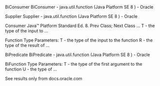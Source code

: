 BiConsumer
BiConsumer - java.util.function (Java Platform SE 8 ) - Oracle

Supplier
Supplier - java.util.function (Java Platform SE 8 ) - Oracle

Consumer
Java™ Platform Standard Ed. 8. Prev Class;
Next Class ... T - the type of the input to …

Function
Type Parameters: 
T - the type of the input to the function 
R - the type of the result of …

BiPredicate
BiPredicate - java.util.function (Java Platform SE 8 ) - Oracle

BiFunction
Type Parameters: T - the type of the first argument to the function
U - the type of …

See results only from docs.oracle.com
